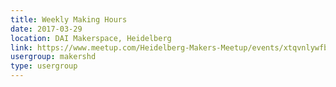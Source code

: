```yaml
---
title: Weekly Making Hours
date: 2017-03-29
location: DAI Makerspace, Heidelberg
link: https://www.meetup.com/Heidelberg-Makers-Meetup/events/xtqvnlywfbmc/
usergroup: makershd
type: usergroup
---
```

